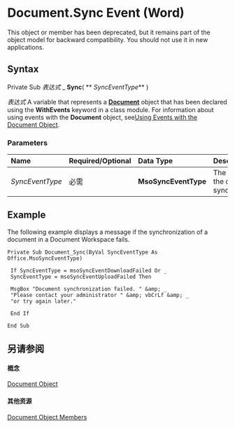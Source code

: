 
# Document.Sync Event (Word)

This object or member has been deprecated, but it remains part of the object model for backward compatibility. You should not use it in new applications.


## Syntax

Private Sub  _表达式_ _ **Sync**( ** _SyncEventType_** )

 _表达式_ A variable that represents a **[Document](8d83487a-2345-a036-a916-971c9db5b7fb.md)** object that has been declared using the **WithEvents** keyword in a class module. For information about using events with the **Document** object, see[Using Events with the Document Object](2b043342-436a-5421-e8af-3c2c49684960.md).


### Parameters



|**Name**|**Required/Optional**|**Data Type**|**Description**|
|:-----|:-----|:-----|:-----|
| _SyncEventType_|必需|**MsoSyncEventType**|The status of the document synchronization.|

## Example

The following example displays a message if the synchronization of a document in a Document Workspace fails.


```
Private Sub Document_Sync(ByVal SyncEventType As Office.MsoSyncEventType) 
 
 If SyncEventType = msoSyncEventDownloadFailed Or _ 
 SyncEventType = msoSyncEventUploadFailed Then 
 
 MsgBox "Document synchronization failed. " &amp; _ 
 "Please contact your administrator " &amp; vbCrLf &amp; _ 
 "or try again later." 
 
 End If 
 
End Sub
```


## 另请参阅


#### 概念


[Document Object](8d83487a-2345-a036-a916-971c9db5b7fb.md)
#### 其他资源


[Document Object Members](http://msdn.microsoft.com/library/fc9ab457-0888-f917-3d52-387168ac23b9%28Office.15%29.aspx)